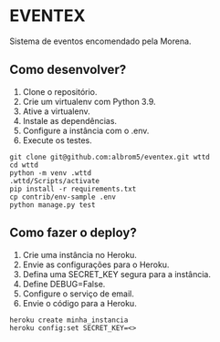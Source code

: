 # EVENTEX

Sistema de eventos encomendado pela Morena.

## Como desenvolver?

1. Clone o repositório.
2. Crie um virtualenv com Python 3.9.
3. Ative a virtualenv.
4. Instale as dependências.
5. Configure a instância com o .env.
6. Execute os testes.

```console
git clone git@github.com:albrom5/eventex.git wttd
cd wttd
python -m venv .wttd
.wttd/Scripts/activate
pip install -r requirements.txt
cp contrib/env-sample .env
python manage.py test
```
## Como fazer o deploy?

1. Crie uma instância no Heroku.
2. Envie as configurações para o Heroku.
3. Defina uma SECRET_KEY segura para a instância.
4. Define DEBUG=False.
5. Configure o serviço de email.
6. Envie o código para a Heroku.

```console
heroku create minha_instancia
heroku config:set SECRET_KEY=<>
```
